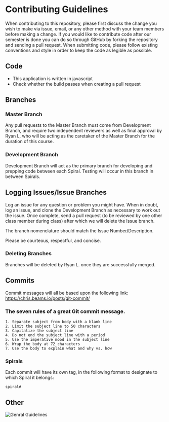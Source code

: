 # Contributing Guidelines

When contributing to this repository, please first discuss the change you wish to make via issue, email, or any other method with your team members before making a change.
If you would like to contribute code after our semester is done you can do so through GitHub by forking the repository and sending a pull request. When submitting code, please follow existing conventions and style in order to keep the code as legible as possible.

## Code

- This application is written in javascript
- Check whether the build passes when creating a pull request

## Branches

### Master Branch

Any pull requests to the Master Branch must come from Development Branch, and require two independent reviewers as well as final approval by Ryan L, who will be acting as the caretaker of the Master Branch for the duration of this course.

### Development Branch

Development Branch will act as the primary branch for developing and prepping code between each Spiral. Testing will occur in this branch in between Spirals.

## Logging Issues/Issue Branches

Log an issue for any question or problem you might have. When in doubt, log an issue,
and clone the Development Branch as necessary to work out the issue. Once complete, send a pull request (to be reviewed by one other class member during class) after which we will delete the Issue branch.

The branch nomenclature should match the Issue Number/Description.

Please be courteous, respectful, and concise.

### Deleting Branches

Branches will be deleted by Ryan L. once they are successfully merged.

## Commits

Commit messages will all be based upon the following link: https://chris.beams.io/posts/git-commit/

### The seven rules of a great Git commit message.

    1. Separate subject from body with a blank line
    2. Limit the subject line to 50 characters
    3. Capitalize the subject line
    4. Do not end the subject line with a period
    5. Use the imperative mood in the subject line
    6. Wrap the body at 72 characters
    7. Use the body to explain what and why vs. how

### Spirals

Each commit will have its own tag, in the following format to designate to which Spiral it belongs:

    spiral#

## Other

![Genral Guidelines](https://imgs.xkcd.com/comics/git.png "If that doesn't fix it, git.txt contains the phone number of a friend of mine who understands git. Just wait through a few minutes of 'It's really pretty simple, just think of branches as...' and eventually you'll learn the commands that will fix everything.")
